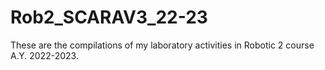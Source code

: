 # Rob2_SCARAV3_22-23
 These are the compilations of my laboratory activities in Robotic 2 course A.Y. 2022-2023.
